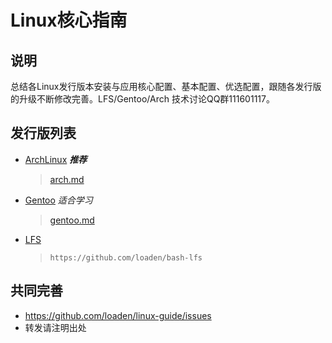 # Linux核心指南

## 说明

总结各Linux发行版本安装与应用核心配置、基本配置、优选配置，跟随各发行版的升级不断修改完善。LFS/Gentoo/Arch 技术讨论QQ群111601117。

## 发行版列表

* [ArchLinux](https://archlinux.org/) ***推荐***
  > [arch.md](arch.md)
* [Gentoo](https://www.gentoo.org/) *适合学习*
  > [gentoo.md](gentoo.md)
* [LFS](https://github.com/loaden/bash-lfs)
  > `https://github.com/loaden/bash-lfs`

## 共同完善

* <https://github.com/loaden/linux-guide/issues>
* 转发请注明出处